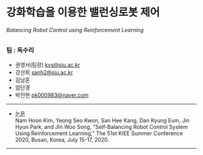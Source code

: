 # 강화학습을 이용한 밸런싱로봇 제어 
###### Balancing Robot Control using Reinforcement Learning


### 팀 : 독수리
- 권영서(팀장)     kys@sju.ac.kr
- 강산희           sanh2@sju.ac.kr
- 김남훈
- 엄단경
- 박진현  pk000983@naver.com

------------------
- [논문](https://github.com/sejong-software/Capstone_balancing-robot/blob/main/result/%EA%B0%95%ED%99%94%ED%95%99%EC%8A%B5%EC%9D%84%20%EC%9D%B4%EC%9A%A9%ED%95%9C%20%EB%B0%B8%EB%9F%B0%EC%8B%B1%20%EB%A1%9C%EB%B4%87%20%EC%A0%9C%EC%96%B4%20%EC%8B%9C%EC%8A%A4%ED%85%9C.pdf)   
Nam Hoon Kim, Yeong Seo Kwon, San Hee Kang, Dan Kyung Eum, Jin Hyun Park, and JIn Woo Song, "Self-Balancing Robot Control System Using Reinforcement Learning," The 51st KIEE Summer Conference 2020, Busan, Korea, July 15-17, 2020.

-----------------
